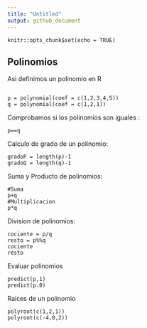```yaml
---
title: "Untitled"
output: github_document
---
```


```{r setup, include=FALSE}
knitr::opts_chunk$set(echo = TRUE)
```

## Polinomios 

Asi definimos un polinomio en R

```{r}

p = polynomial(coef = c(1,2,3,4,5))
q = polynomial(coef = c(1,2,1))                     
```

Comprobamos si los polinomios son iguales :
```{r}
p==q
```

Calculo de grado de un polinomio:

```{r}
gradoP = length(p)-1
gradoQ = length(q)-1

```

Suma y Producto de polinomios:

```{r}
#Suma
p+q
#Multiplicacion
p*q
```

Division de polinomios:
```{r}
cociente = p/q
resto = p%%q
cociente
resto

```

Evaluar polinomios
```{r}
predict(p,1)
predict(p.0)
```

Raices de un polinomio
```{r}
polyroot(c(1,2,1))
polyroot(c(-4,0,2))
```

